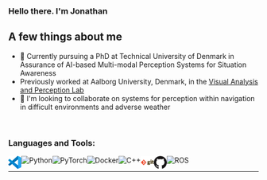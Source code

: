 ### Hello there. I'm Jonathan

## A few things about me
- 🔭 Currently pursuing a PhD at Technical University of Denmark in Assurance of AI-based Multi-modal Perception Systems for Situation Awareness
- Previously worked at Aalborg University, Denmark, in the [Visual Analysis and Perception Lab][VAP]
- 👯 I'm looking to collaborate on systems for perception within navigation in difficult environments and adverse weather
<br />

### Languages and Tools:

<img align="left" alt="Visual Studio Code" width="26px" src="https://raw.githubusercontent.com/github/explore/80688e429a7d4ef2fca1e82350fe8e3517d3494d/topics/visual-studio-code/visual-studio-code.png" />
<img align="left" alt="Python" height="26px" src="https://avatars.githubusercontent.com/u/1525981?s=200&v=4" />
<img align="left" alt="PyTorch" height="26px" src="https://pytorch.org/assets/images/logo-icon.svg" />
<img align="left" alt="Docker" height="26px" src="https://www.docker.com/wp-content/uploads/2023/08/logo-guide-logos-2.svg" />
<img align="left" alt="C++" height="26px" src="https://raw.githubusercontent.com/Benio101/cpp-logo/master/cpp_logo.png" />
<img align="left" alt="Git" height="26px" src="https://raw.githubusercontent.com/github/explore/80688e429a7d4ef2fca1e82350fe8e3517d3494d/topics/git/git.png" />
<img align="left" alt="GitHub" height="26px" src="https://raw.githubusercontent.com/github/explore/78df643247d429f6cc873026c0622819ad797942/topics/github/github.png" />
<img align="left" alt="ROS" height="26px" src="https://external-content.duckduckgo.com/ip3/wiki.ros.org.ico" />

<br />

---

[rob]: https://www.en.aau.dk/education/master/robotics
[VAP]: https://vap.aau.dk/




<!--
**JonathanESchmidt/JonathanESchmidt** is a ✨ _special_ ✨ repository because its `README.md` (this file) appears on your GitHub profile.

Here are some ideas to get you started:

- 🔭 I’m currently working on ...
- 🌱 I’m currently learning ...
- 👯 I’m looking to collaborate on ...
- 🤔 I’m looking for help with ...
- 💬 Ask me about ...
- 📫 How to reach me: ...
- 😄 Pronouns: ...
- ⚡ Fun fact: ...
-->
